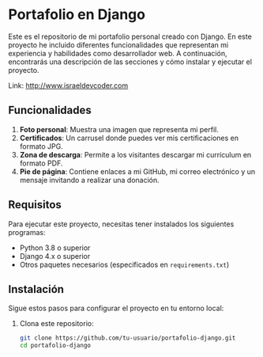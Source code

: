 # Portafolio en Django

Este es el repositorio de mi portafolio personal creado con Django. En este proyecto he incluido diferentes funcionalidades que representan mi experiencia y habilidades como desarrollador web. A continuación, encontrarás una descripción de las secciones y cómo instalar y ejecutar el proyecto.

Link: http://www.israeldevcoder.com

## Funcionalidades

1. **Foto personal**: Muestra una imagen que representa mi perfil.
2. **Certificados**: Un carrusel donde puedes ver mis certificaciones en formato JPG.
3. **Zona de descarga**: Permite a los visitantes descargar mi currículum en formato PDF.
4. **Pie de página**: Contiene enlaces a mi GitHub, mi correo electrónico y un mensaje invitando a realizar una donación.

## Requisitos

Para ejecutar este proyecto, necesitas tener instalados los siguientes programas:

- Python 3.8 o superior
- Django 4.x o superior
- Otros paquetes necesarios (especificados en `requirements.txt`)

## Instalación

Sigue estos pasos para configurar el proyecto en tu entorno local:

1. Clona este repositorio:
   ```bash
   git clone https://github.com/tu-usuario/portafolio-django.git
   cd portafolio-django
